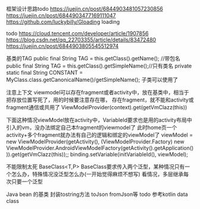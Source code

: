 
框架设计思路todo
https://juejin.cn/post/6844903481057230856
https://juejin.cn/post/6844903477169111047
https://github.com/luckybilly/Gloading  loading

todo
https://cloud.tencent.com/developer/article/1907856
https://blog.csdn.net/qq_22703355/article/details/83472480
https://juejin.cn/post/6844903805545512974

基类的TAG
public  final String TAG = this.getClass().getName();  //带包名
public  final String TAG = this.getClass().getSimpleName();//只有类名
private static final String CONSTANT = MyClass.class.getCanonicalName()/getSimpleName();
子类可以使用了

注意上下文  viewmodel可以存在fragment或者activity中，放在基类中，相当于把存放位置写死了，用的时候要注意存在哪，
存在fragment，就不能和activity或fragment通信或共用了
ViewModelProvider(context).get(getVmClazz(this))

下面这种情况viewModel放在activity中，VariableId要求也是用的activity布局中引入的vm，没办法绑定自己本fragment的viewmodel了
此时home页一个activity+多个fragment就办法有自己的逻辑和绑定的viewModel了
viewModel =  new ViewModelProvider(getActivity(), (ViewModelProvider.Factory) new ViewModelProvider.AndroidViewModelFactory(getActivity().getApplication())).get(getVmClazz(this));;
binding.setVariable(initVariableId(), viewModel);


不能限制太死 BaseClass<T,P>
BaseClass要求传入两个泛型，某种情况只有一个怎么办，特殊情况没泛型怎么办(一开始觉得麻烦不想写)  看情况，多层继承每次只要一个泛型


Java bean 的基类
封装tostring方法  toJson fromJson等  todo 参考kotlin data class
